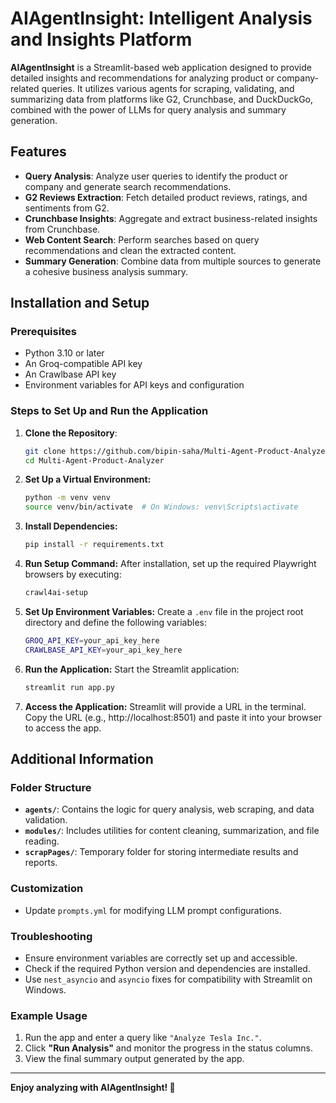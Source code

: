 # AIAgentInsight: Intelligent Analysis and Insights Platform

**AIAgentInsight** is a Streamlit-based web application designed to provide detailed insights and recommendations for analyzing product or company-related queries. It utilizes various agents for scraping, validating, and summarizing data from platforms like G2, Crunchbase, and DuckDuckGo, combined with the power of LLMs for query analysis and summary generation.

## Features
- **Query Analysis**: Analyze user queries to identify the product or company and generate search recommendations.
- **G2 Reviews Extraction**: Fetch detailed product reviews, ratings, and sentiments from G2.
- **Crunchbase Insights**: Aggregate and extract business-related insights from Crunchbase.
- **Web Content Search**: Perform searches based on query recommendations and clean the extracted content.
- **Summary Generation**: Combine data from multiple sources to generate a cohesive business analysis summary.

## Installation and Setup

### Prerequisites
- Python 3.10 or later
- An Groq-compatible API key
- An Crawlbase API key
- Environment variables for API keys and configuration

### Steps to Set Up and Run the Application

1. **Clone the Repository**:
   ```bash
   git clone https://github.com/bipin-saha/Multi-Agent-Product-Analyzer
   cd Multi-Agent-Product-Analyzer
2. **Set Up a Virtual Environment:**
    ```bash
    python -m venv venv
    source venv/bin/activate  # On Windows: venv\Scripts\activate
3. **Install Dependencies:**
    ```bash
    pip install -r requirements.txt

4. **Run Setup Command:**
      After installation, set up the required Playwright browsers by executing:
      ```bash
      crawl4ai-setup
5. **Set Up Environment Variables:**
    Create a `.env` file in the project root directory and define the following variables:
    ```bash
    GROQ_API_KEY=your_api_key_here
    CRAWLBASE_API_KEY=your_api_key_here
6. **Run the Application:**
    Start the Streamlit application:
    ```bash
    streamlit run app.py
7. **Access the Application:**
Streamlit will provide a URL in the terminal. Copy the URL (e.g., http://localhost:8501) and paste it into your browser to access the app.


## Additional Information

### Folder Structure
- **`agents/`**: Contains the logic for query analysis, web scraping, and data validation.
- **`modules/`**: Includes utilities for content cleaning, summarization, and file reading.
- **`scrapPages/`**: Temporary folder for storing intermediate results and reports.

### Customization
- Update `prompts.yml` for modifying LLM prompt configurations.

### Troubleshooting
- Ensure environment variables are correctly set up and accessible.
- Check if the required Python version and dependencies are installed.
- Use `nest_asyncio` and `asyncio` fixes for compatibility with Streamlit on Windows.

### Example Usage
1. Run the app and enter a query like `"Analyze Tesla Inc."`.
2. Click **"Run Analysis"** and monitor the progress in the status columns.
3. View the final summary output generated by the app.

---

**Enjoy analyzing with AIAgentInsight! 🚀**










